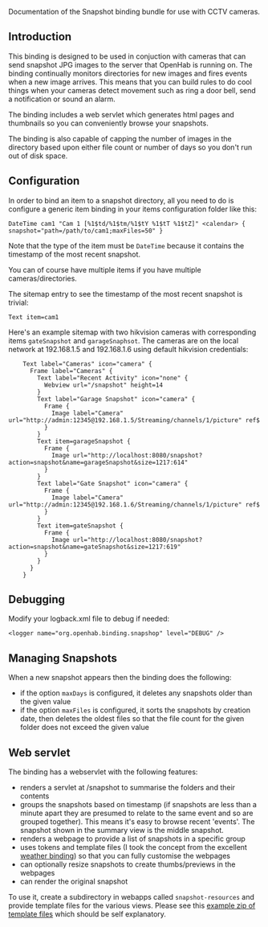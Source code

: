 Documentation of the Snapshot binding bundle for use with CCTV cameras.

## Introduction

This binding is designed to be used in conjuction with cameras that can send snapshot JPG images to the server that OpenHab is running on.  The binding continually monitors directories for new images and fires events when a new image arrives.  This means that you can build rules to do cool things when your cameras detect movement such as ring a door bell, send a notification or sound an alarm.

The binding includes a web servlet which generates html pages and thumbnails so you can conveniently browse your snapshots.

The binding is also capable of capping the number of images in the directory based upon either file count or number of days so you don't run out of disk space.

## Configuration

In order to bind an item to a snapshot directory, all you need to do is configure a generic item binding in your items configuration folder like this:

`DateTime cam1 "Cam 1 [%1$td/%1$tm/%1$tY %1$tT %1$tZ]" <calendar> { snapshot="path=/path/to/cam1;maxFiles=50" }`

Note that the type of the item must be `DateTime` because it contains the timestamp of the most recent snapshot.

You can of course have multiple items if you have multiple cameras/directories.

The sitemap entry to see the timestamp of the most recent snapshot is trivial:

`Text item=cam1`

Here's an example sitemap with two hikvision cameras with corresponding items `gateSnapshot` and `garageSnaphsot`.  The cameras are on the local network at 192.168.1.5 and 192.168.1.6 using default hikvision credentials:
```
    Text label="Cameras" icon="camera" {
      Frame label="Cameras" {
        Text label="Recent Activity" icon="none" {
          Webview url="/snapshot" height=14
        }
        Text label="Garage Snapshot" icon="camera" {
          Frame {
            Image label="Camera" url="http://admin:12345@192.168.1.5/Streaming/channels/1/picture" ref$
          }
        }
        Text item=garageSnapshot {
          Frame {
            Image url="http://localhost:8080/snapshot?action=snapshot&name=garageSnapshot&size=1217:614"
          }
        }
        Text label="Gate Snapshot" icon="camera" {
          Frame {
            Image label="Camera" url="http://admin:12345@192.168.1.6/Streaming/channels/1/picture" ref$
          }
        }
        Text item=gateSnapshot {
          Frame {
            Image url="http://localhost:8080/snapshot?action=snapshot&name=gateSnapshot&size=1217:619"
          }
        }
      }
    }
```


## Debugging

Modify your logback.xml file to debug if needed:

`<logger name="org.openhab.binding.snapshop" level="DEBUG" />`

## Managing Snapshots

When a new snapshot appears then the binding does the following:

* if the option `maxDays` is configured, it deletes any snapshots older than the given value
* if the option `maxFiles` is configured, it sorts the snapshots by creation date, then deletes the oldest files so that the file count for the given folder does not exceed the given value

## Web servlet

The binding has a webservlet with the following features:

* renders a servlet at /snapshot to summarise the folders and their contents
* groups the snapshots based on timestamp (if snapshots are less than a minute apart they are presumed to relate to the same event and so are grouped together). This means it's easy to browse recent 'events'. The snapshot shown in the summary view is the middle snapshot.
* renders a webpage to provide a list of snapshots in a specific group
* uses tokens and template files (I took the concept from the excellent [weather binding](https://github.com/openhab/openhab/wiki/Weather-Binding)) so that you can fully customise the webpages
* can optionally resize snapshots to create thumbs/previews in the webpages
* can render the original snapshot

To use it, create a subdirectory in webapps called `snapshot-resources` and provide template files for the various views.  Please see this [example zip of template files](https://drive.google.com/file/d/0B3zmi0FWXByrT1VzTWJ6N3p0a3M/view?usp=sharing) which should be self explanatory.